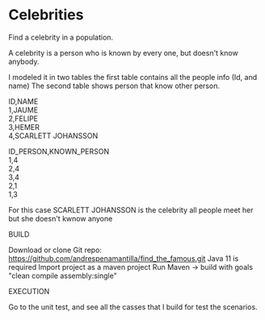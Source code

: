 # Celebrities

Find a celebrity in a population. 

A celebrity is a person who is known by every one, but doesn't know anybody.

I modeled it in two tables the first table contains all the people info (Id, and name)
The second table shows person that know other person.

ID,NAME <br/>
1,JAUME <br/>
2,FELIPE <br/>
3,HEMER <br/>
4,SCARLETT JOHANSSON <br/>

ID_PERSON,KNOWN_PERSON <br/>
1,4 <br/>
2,4 <br/>
3,4 <br/>
2,1 <br/>
1,3 <br/>

For this case SCARLETT JOHANSSON is the celebrity all people meet her but she doesn't kwnow anyone


BUILD

Download or clone Git repo: https://github.com/andrespenamantilla/find_the_famous.git
Java 11 is required
Import project as a maven project
Run Maven -> build with goals "clean compile assembly:single"


EXECUTION

Go to the unit test, and see all the casses that I build for test the scenarios. 
	
